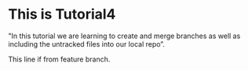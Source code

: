 # This is Tutorial4
"In this tutorial we are learning to create and merge branches as well as including the untracked files into our local repo”.

This line if from feature branch.
